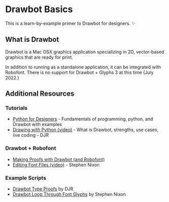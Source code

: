 # Drawbot Basics

This is a learn-by-example primer to Drawbot for designers. ✨

## What is Drawbot

Drawbot is a Mac OSX graphics application specializing in 2D, vector-based graphics that are ready for print.

In addition to running as a standalone application, it can be integrated with Robofont. There is no support for Drawbot + Glyphs 3 at this time (July 2022.)

## Additional Resources

### Tutorials

- [Python for Designers](https://pythonfordesigners.com/) - Fundamentals of programming, python, and Drawbot with examples
- [Drawing with Python (video)](https://www.youtube.com/watch?v=h5h6NXC8ZoY) - What is Drawbot, strengths, use cases, live coding - DJR

### Drawbot + Robofont

- [Making Proofs with Drawbot (and Robofont)](https://robofont.com/documentation/tutorials/making-proofs-with-drawbot/#making-proofs-with-drawbot)
- [Editing Font Files (video)](https://www.youtube.com/watch?v=RGRFnXYGFqs) - Stephen Nixon

### Example Scripts

- [Drawbot Type Proofs](https://github.com/djrrb/Drawbot-Type-Proofs/) by DJR
- [Drawbot Loop Through Font Glyphs](https://github.com/arrowtype/drawbot--loop-through-font-glyphs) by Stephen Nixon
